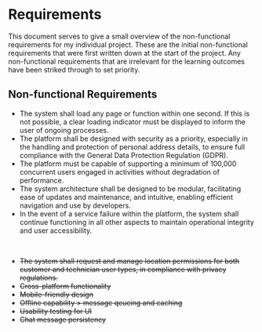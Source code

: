 # Requirements
This document serves to give a small overview of the non-functional requirements for my individual project. These are the initial non-functional requirements that were first written down at the start of the project. Any non-functional requirements that are irrelevant for the learning outcomes have been striked through to set priority.

## Non-functional Requirements
- The system shall load any page or function within one second. If this is not possible, a clear loading indicator must be displayed to inform the user of ongoing processes.
- The platform shall be designed with security as a priority, especially in the handling and protection of personal address details, to ensure full compliance with the General Data Protection Regulation (GDPR).
- The platform must be capable of supporting a minimum of 100,000 concurrent users engaged in activities without degradation of performance.
- The system architecture shall be designed to be modular, facilitating ease of updates and maintenance, and intuitive, enabling efficient navigation and use by developers.
- In the event of a service failure within the platform, the system shall continue functioning in all other aspects to maintain operational integrity and user accessibility.

<br/>

- ~~The system shall request and manage location permissions for both customer and technician user types, in compliance with privacy regulations.~~
- ~~Cross-platform functionality~~
- ~~Mobile-friendly design~~
- ~~Offline capability > message qeueing and caching~~
- ~~Usability testing for UI~~
- ~~Chat message persistency~~